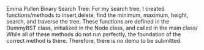 Emma Pullen Binary Search Tree:
For my search tree, I created functions/methods to insert,delete, find the minimum, maximum, height, search, and traverse the tree. These functions are defined in 
the DummyBST class, initialized in the Node class, and called in the main class/
While all of these methods do not run perfectly, the foundation of the correct method is there. Therefore, there is no demo to be submitted. 

